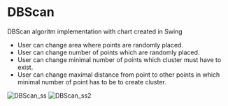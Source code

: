 # DBScan
DBScan algoritm implementation with chart created in Swing

- User can change area where points are randomly placed.
- User can change number of points which are randomly placed.
- User can change minimal number of points which cluster
  must have to exist. 
- User can change maximal distance from point to other points 
  in which minimal number of point has to be to create cluster.  
  
![DBScan_ss](https://user-images.githubusercontent.com/101829057/169900606-8394d6a8-375f-421f-a6b3-af62bbc65d26.PNG)
![DBScan_ss2](https://user-images.githubusercontent.com/101829057/169900792-964e2328-68e5-47c9-a94b-ac1b0dcb66fe.PNG)
